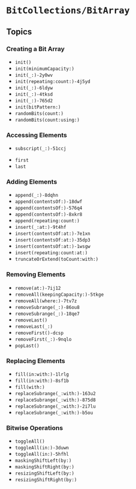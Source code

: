 # ``BitCollections/BitArray``

<!-- Summary -->

<!-- ## Overview -->

## Topics

### Creating a Bit Array

- ``init()``
- ``init(minimumCapacity:)``
- ``init(_:)-2y0wv``
- ``init(repeating:count:)-4j5yd``
- ``init(_:)-6ldyw``
- ``init(_:)-4tksd``
- ``init(_:)-765d2``
- ``init(bitPattern:)``
- ``randomBits(count:)``
- ``randomBits(count:using:)``

### Accessing Elements

- ``subscript(_:)-51ccj``
<!-- - ``subscript(_:)-944vg`` -->
- ``first``
- ``last``

### Adding Elements

- ``append(_:)-8dqhn``
- ``append(contentsOf:)-18dwf``
- ``append(contentsOf:)-576q4``
- ``append(contentsOf:)-8xkr8``
- ``append(repeating:count:)``
- ``insert(_:at:)-9t4hf``
- ``insert(contentsOf:at:)-7e1xn``
- ``insert(contentsOf:at:)-35dp3``
- ``insert(contentsOf:at:)-1wsgw``
- ``insert(repeating:count:at:)``
- ``truncateOrExtend(toCount:with:)``

### Removing Elements

- ``remove(at:)-7ij12``
- ``removeAll(keepingCapacity:)-5tkge``
- ``removeAll(where:)-7tv7z``
- ``removeSubrange(_:)-86ou8``
- ``removeSubrange(_:)-18qe7``
- ``removeLast()``
- ``removeLast(_:)``
- ``removeFirst()-dcsp``
- ``removeFirst(_:)-9nqlo``
- ``popLast()``

### Replacing Elements

- ``fill(in:with:)-1lrlg``
- ``fill(in:with:)-8sf1b``
- ``fill(with:)``
- ``replaceSubrange(_:with:)-163u2``
- ``replaceSubrange(_:with:)-875d8``
- ``replaceSubrange(_:with:)-2i7lu``
- ``replaceSubrange(_:with:)-b5ou``

### Bitwise Operations

- ``toggleAll()``
- ``toggleAll(in:)-3duwn``
- ``toggleAll(in:)-5hfhl``
- ``maskingShiftLeft(by:)``
- ``maskingShiftRight(by:)``
- ``resizingShiftLeft(by:)``
- ``resizingShiftRight(by:)``

<!--- ``&(_:_:)``-->
<!--- ``_(_:_:)-1rhw``-->
<!--- ``_(_:_:)-56s54``-->
<!--- ``~(_:)``-->
<!--- ``&=(_:_:)``-->
<!--- ``_=(_:_:)-69yf0``-->
<!--- ``_=(_:_:)-icef``-->
